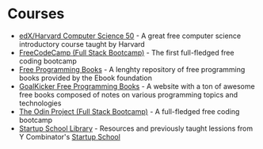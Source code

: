 # Courses

- [edX/Harvard Computer Science 50](https://courses.edx.org/courses/course-v1:HarvardX+CS50+X/course/) - A great free computer science introductory course taught by Harvard
- [FreeCodeCamp (Full Stack Bootcamp)](https://www.freecodecamp.org/) - The first full-fledged free coding bootcamp
- [Free Programming Books](https://github.com/EbookFoundation/free-programming-books/blob/master/free-programming-books.md) - A lenghty repository of free programming books provided by the Ebook foundation
- [GoalKicker Free Programming Books](https://goalkicker.com/) - A website with a ton of awesome free books composed of notes on various programming topics and technologies
- [The Odin Project (Full Stack Bootcamp)](https://www.theodinproject.com/) - A full-fledged free coding bootcamp
- [Startup School Library](https://www.startupschool.org/library) - Resources and previously taught lessions from Y Combinator's [Startup School](https://www.startupschool.org/)
